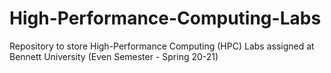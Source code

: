 # High-Performance-Computing-Labs
Repository to store High-Performance Computing (HPC) Labs assigned at Bennett University (Even Semester - Spring 20-21)

